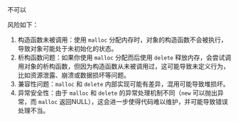不可以

风险如下：

1. 构造函数未被调用：使用 `malloc` 分配内存时，对象的构造函数不会被执行，导致对象可能处于未初始化的状态。
2. 析构函数问题：如果你使用 `malloc` 分配而后使用 `delete` 释放内存，会尝试调用对象的析构函数，但因为构造函数从未被调用过，这可能导致未定义行为，比如资源泄露、崩溃或数据损坏等问题。
3. 兼容性问题：`malloc` 和 `delete` 内部实现可能有差异，混用可能导致堆损坏。
4. 异常安全性：由于 `malloc` 和 `delete` 的异常处理机制不同（`new` 可以抛出异常，而 `malloc` 返回NULL），这会进一步使得代码难以维护，并可能导致错误处理不当。